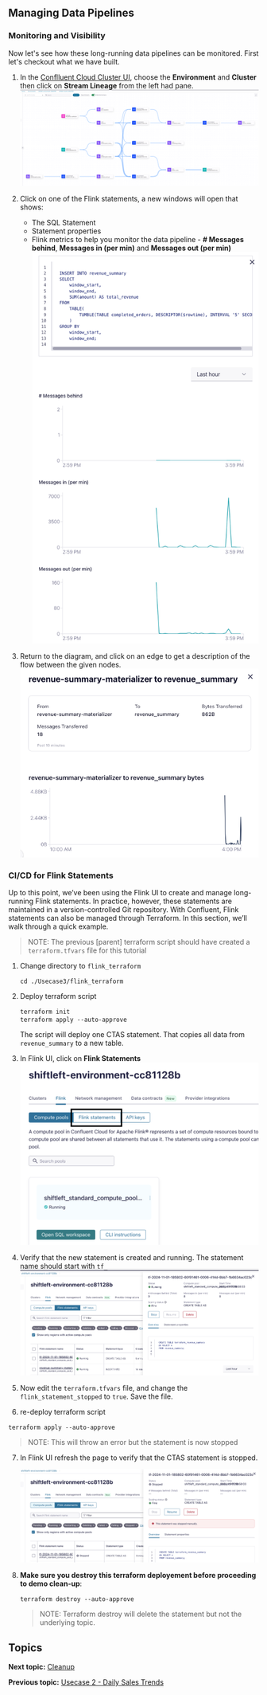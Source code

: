 
## Managing Data Pipelines

### Monitoring and Visibility

Now let's see how these long-running data pipelines can be monitored. First let's checkout what we have built.

1. In the [Conflluent Cloud Cluster UI](https://confluent.cloud/go/clusters), choose the **Environment** and **Cluster** then click on **Stream Lineage** from the left had pane.
   ![Stream Lineage](./assets/usecase3_lineage.png)

2. Click on one of the Flink statements, a new windows will open that shows:
   * The SQL Statement
   * Statement properties
   * Flink metrics to help you monitor the data pipeline - **# Messages behind**, **Messages in (per min)** and **Messages out (per min)** 
  ![Flink Statement Overview](./assets/usecase3_overview.png)

3. Return to the diagram, and click on an edge to get a description of the flow between the given nodes.
   ![Flink Statement Flow](./assets/usecase3_edge.png)


### CI/CD for Flink Statements

Up to this point, we’ve been using the Flink UI to create and manage long-running Flink statements. In practice, however, these statements are maintained in a version-controlled Git repository. With Confluent, Flink statements can also be managed through Terraform. In this section, we’ll walk through a quick example.

> NOTE: The previous [parent] terraform script should have created a ```terraform.tfvars``` file for this tutorial

1. Change directory to ```flink_terraform```
   ```
   cd ./Usecase3/flink_terraform
   ```
2. Deploy terraform script
   ```
   terraform init
   terraform apply --auto-approve
   ```
   The script will deploy one CTAS statement. That copies all data from ```revenue_summary``` to a new table.

3. In Flink UI, click on **Flink Statements** 
   ![Flink UI](./assets/usecase3_env.png)

4. Verify that the new statement is created and running. The statement name should start with ```tf_```
   ![Flink UI](./assets/usecase3_statementsummary.png)
5. Now edit the ```terraform.tfvars``` file, and change the ```flink_statement_stopped``` to ```true```. Save the file.
6.  re-deploy terraform script
   ```
   terraform apply --auto-approve
   ```
   >NOTE: This will throw an error but the statement is now stopped

7. In Flink UI refresh the page to verify that the CTAS statement is stopped.
   
   ![Flink UI](./assets/usecase3_stopped.png)

8. **Make sure you destroy this terraform deployement before proceeding to demo clean-up**:
   ```
   terraform destroy --auto-approve
   ```
   > NOTE: Terraform destroy will delete the statement but not the underlying topic.


## Topics

**Next topic:** [Cleanup](../README.md#clean-up)

**Previous topic:** [Usecase 2 - Daily Sales Trends](../Usecase2/USECASE2-README.md)




